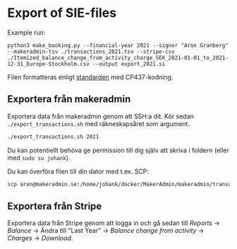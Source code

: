 # Export of SIE-files

Example run:

```console
python3 make_booking.py --financial-year 2021 --signer "Aron Granberg" --makeradmin-tsv ./transactions_2021.tsv --stripe-csv ./Itemized_balance_change_from_activity_charge_SEK_2021-01-01_to_2021-12-31_Europe-Stockholm.csv --output export_2021.si
```

Filen formatteras enligt [standarden](https://sie.se/wp-content/uploads/2020/05/SIE_filformat_ver_4B_ENGLISH.pdf) med CP437-kodning.

## Exportera från makeradmin

Exportera data från makeradmin genom att SSH:a dit. Kör sedan `./export_transactions.sh` med räkneskapsåret som argument.

```bash
./export_transactions.sh 2021
```

Du kan potentiellt behöva ge permission till dig själv att skriva i foldern (eller med `sudo su johank`).

Du kan överföra filen till din dator med t.ex. SCP:

```bash
scp aron@makeradmin.se:/home/johank/docker/MakerAdmin/makeradmin/transactions_2021.tsv .
```

## Exportera från Stripe

Exportera data från Stripe genom att logga in och gå sedan till *Reports* -> *Balance* -> Ändra till "Last Year" -> *Balance change from activity* -> *Charges* -> *Download*.
